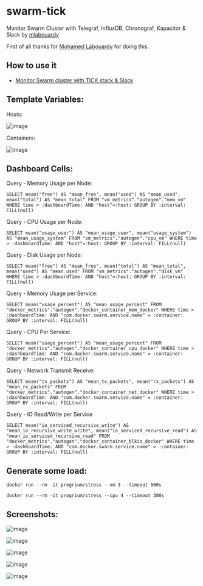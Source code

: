# swarm-tick

Monitor Swarm Cluster with Telegraf, InfluxDB, Chronograf, Kapacitor & Slack by [mlabouardy](https://github.com/mlabouardy/swarm-tig)

First of all thanks for [Mohamed Labouardy](https://github.com/mlabouardy/swarm-tig) for doing this.

## How to use it

* [Monitor Swarm cluster with TICK stack & Slack](https://hackernoon.com/monitor-swarm-cluster-with-tick-stack-slack-3aaa6483d44a)

## Template Variables:

Hosts:

![image](https://user-images.githubusercontent.com/567298/55782453-9ad47380-5aac-11e9-890d-cdb740773d83.png)

Containers:

![image](https://user-images.githubusercontent.com/567298/55782476-a9228f80-5aac-11e9-9677-697aedace99a.png)

## Dashboard Cells:

Query - Memory Usage per Node:

```
SELECT mean("free") AS "mean_free", mean("used") AS "mean_used", mean("total") AS "mean_total" FROM "vm_metrics"."autogen"."mem_vm" WHERE time > :dashboardTime: AND "host"=:host: GROUP BY :interval: FILL(null)
```

Query - CPU Usage per Node:

```
SELECT mean("usage_user") AS "mean_usage_user", mean("usage_system") AS "mean_usage_system" FROM "vm_metrics"."autogen"."cpu_vm" WHERE time > :dashboardTime: AND "host"=:host: GROUP BY :interval: FILL(null)
```

Query - Disk Usage per Node:

```
SELECT mean("free") AS "mean_free", mean("total") AS "mean_total", mean("used") AS "mean_used" FROM "vm_metrics"."autogen"."disk_vm" WHERE time > :dashboardTime: AND "host"=:host: GROUP BY :interval: FILL(null)
```

Query - Memory Usage per Service:

```
SELECT mean("usage_percent") AS "mean_usage_percent" FROM "docker_metrics"."autogen"."docker_container_mem_docker" WHERE time > :dashboardTime: AND "com.docker.swarm.service.name" = :container: GROUP BY :interval: FILL(null)
```

Query - CPU Per Service:

```
SELECT mean("usage_percent") AS "mean_usage_percent" FROM "docker_metrics"."autogen"."docker_container_cpu_docker" WHERE time > :dashboardTime: AND "com.docker.swarm.service.name" = :container: GROUP BY :interval: FILL(null)
```

Query - Network Transmit Receive:

```
SELECT mean("tx_packets") AS "mean_tx_packets", mean("rx_packets") AS "mean_rx_packets" FROM "docker_metrics"."autogen"."docker_container_net_docker" WHERE time > :dashboardTime: AND "com.docker.swarm.service.name" = :container: GROUP BY :interval: FILL(null)
```

Query - IO Read/Write per Service

```
SELECT mean("io_serviced_recursive_write") AS "mean_io_recursive_write_write", mean("io_serviced_recursive_read") AS "mean_io_serviced_recursive_read" FROM "docker_metrics"."autogen"."docker_container_blkio_docker" WHERE time > :dashboardTime: AND "com.docker.swarm.service.name" = :container: GROUP BY :interval: FILL(null)
```


## Generate some load:

```
docker run --rm -it progrium/stress --vm 3 --timeout 500s
```

```
docker run --rm -it progrium/stress --cpu 4 --timeout 300s
```

## Screenshots:

![image](https://user-images.githubusercontent.com/567298/55853581-0f1d1e80-5b62-11e9-9b9e-361199ab3479.png)

![image](https://user-images.githubusercontent.com/567298/55853602-252adf00-5b62-11e9-8d3b-c54aabeb5fb2.png)

![image](https://user-images.githubusercontent.com/567298/55853615-3116a100-5b62-11e9-98f3-44abd2b5339b.png)

![image](https://user-images.githubusercontent.com/567298/55853644-4d1a4280-5b62-11e9-8a63-164e382b0383.png)

![image](https://user-images.githubusercontent.com/567298/55853728-a2eeea80-5b62-11e9-9e48-de9a72b7e505.png)


